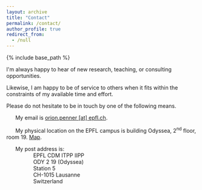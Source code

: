 ```yaml
---
layout: archive
title: "Contact"
permalink: /contact/
author_profile: true
redirect_from:
  - /null
---
```


{% include base_path %}

I'm always happy to hear of new research, teaching, or consulting opportunities.

Likewise, I am happy to be of service to others when it fits within the constraints of my available time and effort.

Please do not hesitate to be in touch by one of the following means.

&nbsp;&nbsp;&nbsp;&nbsp;&nbsp;&nbsp;My email is [orion.penner [at] epfl.ch](mailto:orion.penner@epfl.ch).

&nbsp;&nbsp;&nbsp;&nbsp;&nbsp;&nbsp;My physical location on the EPFL campus is building Odyssea, 2<sup>nd</sup> floor, room 19. [Map](http://map.epfl.ch/theme/generalite_thm_plan_public?dim_floor=2&amp;lang=en&amp;dim_lang=en&amp;baselayer_ref=grp_backgrounds&amp;map_x=533462&amp;map_y=152246&amp;map_zoom=14).

&nbsp;&nbsp;&nbsp;&nbsp;&nbsp;&nbsp;My post address is:<br>
&nbsp;&nbsp;&nbsp;&nbsp;&nbsp;&nbsp;&nbsp;&nbsp;&nbsp;&nbsp;&nbsp;&nbsp;&nbsp;&nbsp;&nbsp;&nbsp;&nbsp;&nbsp;EPFL CDM ITPP IIPP<br>&nbsp;&nbsp;&nbsp;&nbsp;&nbsp;&nbsp;&nbsp;&nbsp;&nbsp;&nbsp;&nbsp;&nbsp;&nbsp;&nbsp;&nbsp;&nbsp;&nbsp;&nbsp;ODY 2 19 (Odyssea)<br>&nbsp;&nbsp;&nbsp;&nbsp;&nbsp;&nbsp;&nbsp;&nbsp;&nbsp;&nbsp;&nbsp;&nbsp;&nbsp;&nbsp;&nbsp;&nbsp;&nbsp;&nbsp;Station 5<br>&nbsp;&nbsp;&nbsp;&nbsp;&nbsp;&nbsp;&nbsp;&nbsp;&nbsp;&nbsp;&nbsp;&nbsp;&nbsp;&nbsp;&nbsp;&nbsp;&nbsp;&nbsp;CH-1015 Lausanne<br>&nbsp;&nbsp;&nbsp;&nbsp;&nbsp;&nbsp;&nbsp;&nbsp;&nbsp;&nbsp;&nbsp;&nbsp;&nbsp;&nbsp;&nbsp;&nbsp;&nbsp;&nbsp;Switzerland
